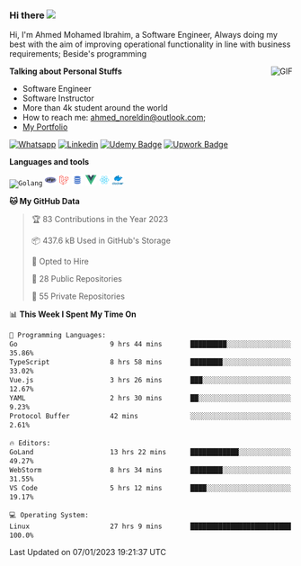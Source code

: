 ### Hi there <img src="https://raw.githubusercontent.com/MartinHeinz/MartinHeinz/master/wave.gif" width="20px">


Hi, I'm Ahmed Mohamed Ibrahim, a Software Engineer, Always doing my best with the aim of improving operational functionality in line with business requirements; Beside's programming

  <img align="right" alt="GIF" src="https://media.giphy.com/media/836HiJc7pgzy8iNXCn/giphy.gif" />
  
**Talking about Personal Stuffs**

- Software Engineer
- Software Instructor
- More than 4k student around the world
- How to reach me: ahmed_noreldin@outlook.com;
- [My Portfolio](https://ahmedmohamed.me/)

[![Whatsapp](https://img.shields.io/badge/WhatsApp-25D366?style=for-the-badge&logo=whatsapp&logoColor=white)](http://wa.me/201275457924)
[![Linkedin](https://camo.githubusercontent.com/748f20cecd0b6cfa4945802e7d112cc9fa919ad759ba8bb32d271f8d929aeacf/68747470733a2f2f696d672e736869656c64732e696f2f62616467652f6c696e6b6564696e2d3030373762352e7376673f7374796c653d666f722d7468652d6261646765266c6f676f3d6c696e6b6564696e266c6f676f436f6c6f723d7768697465)](https://www.linkedin.com/in/mr-ahmedmohamed)
[![Udemy Badge](https://img.shields.io/badge/Udemy-EC5252?style=for-the-badge&logo=Udemy&logoColor=white)](https://www.udemy.com/user/ahmed-mohamed-1/) 
[![Upwork Badge](https://img.shields.io/badge/Upwork-14a800?style=for-the-badge&logo=Upwork&logoColor=white)](https://www.upwork.com/freelancers/~01788957435aed0aa5)

**Languages and tools**  

<code><img width="30" src="https://user-images.githubusercontent.com/11155743/116788105-76db9480-aab0-11eb-905d-d8a7919d7256.png" title="Golang"></code>
<code><img height="20" src="https://raw.githubusercontent.com/github/explore/80688e429a7d4ef2fca1e82350fe8e3517d3494d/topics/php/php.png" title="PHP"></code>
<code><img height="20" src="https://raw.githubusercontent.com/github/explore/80688e429a7d4ef2fca1e82350fe8e3517d3494d/topics/laravel/laravel.png" title="Laravel"></code>
<code><img height="20" src="https://raw.githubusercontent.com/github/explore/80688e429a7d4ef2fca1e82350fe8e3517d3494d/topics/sql/sql.png" title="Sql"></code>
<code><img height="20" src="https://raw.githubusercontent.com/github/explore/80688e429a7d4ef2fca1e82350fe8e3517d3494d/topics/vue/vue.png" title="Vue"></code>
<code><img height="20" src="https://raw.githubusercontent.com/github/explore/80688e429a7d4ef2fca1e82350fe8e3517d3494d/topics/react/react.png" title="React"></code>
<code><img height="20" src="https://raw.githubusercontent.com/github/explore/80688e429a7d4ef2fca1e82350fe8e3517d3494d/topics/docker/docker.png" title="Docker"></code>


<!--START_SECTION:waka-->
**🐱 My GitHub Data** 

> 🏆 83 Contributions in the Year 2023
 > 
> 📦 437.6 kB Used in GitHub's Storage 
 > 
> 💼 Opted to Hire
 > 
> 📜 28 Public Repositories 
 > 
> 🔑 55 Private Repositories  
 > 
📊 **This Week I Spent My Time On** 

```text
💬 Programming Languages: 
Go                       9 hrs 44 mins       █████████░░░░░░░░░░░░░░░░   35.86% 
TypeScript               8 hrs 58 mins       ████████░░░░░░░░░░░░░░░░░   33.02% 
Vue.js                   3 hrs 26 mins       ███░░░░░░░░░░░░░░░░░░░░░░   12.67% 
YAML                     2 hrs 30 mins       ██░░░░░░░░░░░░░░░░░░░░░░░   9.23% 
Protocol Buffer          42 mins             ░░░░░░░░░░░░░░░░░░░░░░░░░   2.61%

🔥 Editors: 
GoLand                   13 hrs 22 mins      ████████████░░░░░░░░░░░░░   49.27% 
WebStorm                 8 hrs 34 mins       ████████░░░░░░░░░░░░░░░░░   31.55% 
VS Code                  5 hrs 12 mins       ████░░░░░░░░░░░░░░░░░░░░░   19.17%

💻 Operating System: 
Linux                    27 hrs 9 mins       █████████████████████████   100.0%

```


 Last Updated on 07/01/2023 19:21:37 UTC
<!--END_SECTION:waka-->
 
